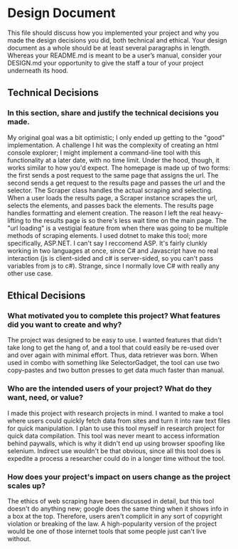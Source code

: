 # Design Document
This file should discuss how you implemented your project and why you made the design decisions you did, both technical and ethical. Your design document as a whole should be at least several paragraphs in length. Whereas your README.md is meant to be a user’s manual, consider your DESIGN.md your opportunity to give the staff a tour of your project underneath its hood.

## Technical Decisions
### In this section, share and justify the technical decisions you made.
My original goal was a bit optimistic; I only ended up getting to the "good" implementation. A challenge I hit was the complexity of creating an html console explorer; I might implement a command-line tool with this functionality at a later date, with no time limit. Under the hood, though, it works similar to how you'd expect. The homepage is made up of two forms: the first sends a post request to the same page that assigns the url. The second sends a get request to the results page and passes the url and the selector. The Scraper class handles the actual scraping and selecting. When a user loads the results page, a Scraper instance scrapes the url, selects the elements, and passes back the elements. The results page handles formatting and element creation. The reason I left the real heavy-lifting to the results page is so there's less wait time on the main page. The "url loading" is a vestigial feature from when there was going to be multiple methods of scraping elements.
I used dotnet to make this tool; more specifically, ASP.NET. I can't say I reccomend ASP. It's fairly clunkly working in two languages at once, since C# and Javascript have no real interaction (js is client-sided and c# is server-sided, so you can't pass variables from js to c#). Strange, since I normally love C# with really any other use case.



## Ethical Decisions
### What motivated you to complete this project? What features did you want to create and why?
The project was designed to be easy to use. I wanted features that didn't take long to get the hang of, and a tool that could easily be re-used over and over again with minimal effort. Thus, data retriever was born. When used in combo with something like SelectorGadget, the tool can use two copy-pastes and two button presses to get data much faster than manual.



### Who are the intended users of your project? What do they want, need, or value?
I made this project with research projects in mind. I wanted to make a tool where users could quickly fetch data from sites and turn it into raw text files for quick manipulation. I plan to use this tool myself in research project for quick data compilation. This tool was never meant to access information behind paywalls, which is why it didn't end up using browser spoofing like selenium. Indirect use wouldn't be that obvious, since all this tool does is expedite a process a researcher could do in a longer time without the tool.



### How does your project's impact on users change as the project scales up? 
The ethics of web scraping have been discussed in detail, but this tool doesn't do anything new; google does the same thing when it shows info in a box at the top. Therefore, users aren't complicit in any sort of copyright violation or breaking of the law. A high-popularity version of the project would be one of those internet tools that some people just can't live without.